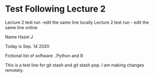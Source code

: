 # Test Following Lecture 2

Lecture 2 test run -edit the same line locally
Lecture 2 test run - edit the same line online

Name Hazel J

Today is Sep. 14 2020

Fictional list of software ..Python and R

This is a test line for git stash and git stash pop. 
I am making changes remotely.
